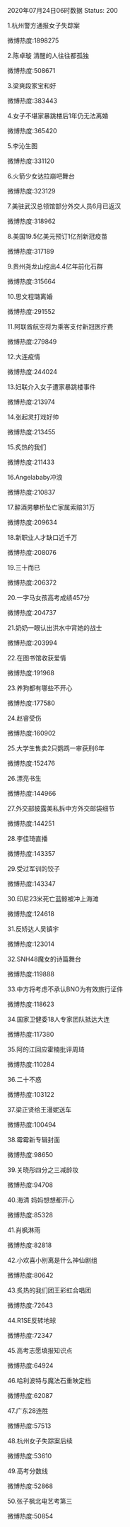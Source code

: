 2020年07月24日06时数据
Status: 200

1.杭州警方通报女子失踪案

微博热度:1898275

2.陈卓璇 清醒的人往往都孤独

微博热度:508671

3.梁爽段家宝和好

微博热度:383443

4.女子不堪家暴跳楼后1年仍无法离婚

微博热度:365420

5.李沁生图

微博热度:331120

6.火箭少女达拉崩吧舞台

微博热度:323129

7.美驻武汉总领馆部分外交人员6月已返汉

微博热度:318962

8.美国19.5亿美元预订1亿剂新冠疫苗

微博热度:317189

9.贵州尧龙山挖出4.4亿年前化石群

微博热度:315664

10.思文程璐离婚

微博热度:291552

11.阿联酋航空将为乘客支付新冠医疗费

微博热度:279849

12.大连疫情

微博热度:244024

13.妇联介入女子遭家暴跳楼事件

微博热度:213974

14.张起灵打戏好帅

微博热度:213455

15.炙热的我们

微博热度:211433

16.Angelababy冲浪

微博热度:210837

17.醉酒男攀桥坠亡家属索赔31万

微博热度:209634

18.新职业人才缺口近千万

微博热度:208076

19.三十而已

微博热度:206372

20.一字马女孩高考成绩457分

微博热度:204737

21.奶奶一眼认出洪水中背她的战士

微博热度:203994

22.在图书馆收获爱情

微博热度:191968

23.养狗都有哪些不开心

微博热度:177580

24.赵睿受伤

微博热度:160902

25.大学生售卖2只鹦鹉一审获刑6年

微博热度:152476

26.漂亮书生

微博热度:144966

27.外交部披露美私拆中方外交邮袋细节

微博热度:144251

28.李佳琦直播

微博热度:143357

29.受过军训的饺子

微博热度:143347

30.印尼23米死亡蓝鲸被冲上海滩

微博热度:124618

31.反矫达人吴镇宇

微博热度:123014

32.SNH48魔女的诗篇舞台

微博热度:119888

33.中方将考虑不承认BNO为有效旅行证件

微博热度:118623

34.国家卫健委18人专家团队抵达大连

微博热度:117380

35.阿的江回应霍楠批评周琦

微博热度:110284

36.二十不惑

微博热度:103122

37.梁正贤给王漫妮送车

微博热度:100494

38.霉霉新专辑封面

微博热度:98650

39.关晓彤四分之三减龄妆

微博热度:94708

40.海清 妈妈想想都开心

微博热度:85328

41.肖枫淋雨

微博热度:82818

42.小欢喜小别离是什么神仙剧组

微博热度:80642

43.炙热的我们团王彩虹合唱团

微博热度:72643

44.R1SE反转地球

微博热度:72347

45.高考志愿填报知识点

微博热度:64924

46.哈利波特与魔法石重映定档

微博热度:62087

47.广东28连胜

微博热度:57513

48.杭州女子失踪案后续

微博热度:53610

49.高考分数线

微博热度:52868

50.张子枫北电艺考第三

微博热度:50854

